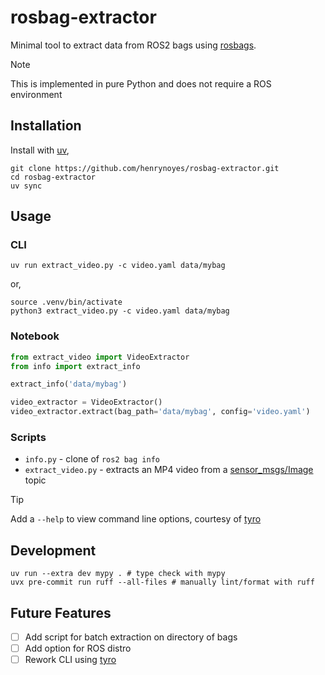 # rosbag-extractor

Minimal tool to extract data from ROS2 bags using [rosbags](https://gitlab.com/ternaris/rosbags).

> [!NOTE]
> This is implemented in pure Python and does not require a ROS environment

## Installation

Install with [uv](https://docs.astral.sh/uv/),
```shell
git clone https://github.com/henrynoyes/rosbag-extractor.git
cd rosbag-extractor
uv sync
```

## Usage

### CLI

```shell
uv run extract_video.py -c video.yaml data/mybag
```
or,
```shell
source .venv/bin/activate
python3 extract_video.py -c video.yaml data/mybag
```

### Notebook

```python
from extract_video import VideoExtractor
from info import extract_info
```

```python
extract_info('data/mybag')
```

```python
video_extractor = VideoExtractor()
video_extractor.extract(bag_path='data/mybag', config='video.yaml')
```

### Scripts

- `info.py` - clone of `ros2 bag info`
- `extract_video.py` - extracts an MP4 video from a [sensor_msgs/Image](https://docs.ros2.org/foxy/api/sensor_msgs/msg/Image.html) topic

> [!TIP]
> Add a `--help` to view command line options, courtesy of [tyro](https://github.com/brentyi/tyro)

## Development

```shell
uv run --extra dev mypy . # type check with mypy
uvx pre-commit run ruff --all-files # manually lint/format with ruff
```

## Future Features

- [ ] Add script for batch extraction on directory of bags
- [ ] Add option for ROS distro
- [ ] Rework CLI using [tyro](https://github.com/brentyi/tyro)
